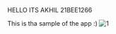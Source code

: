 HELLO ITS AKHIL 21BEE1266



This is tha sample of the app :)
![1](https://github.com/PapaBiju/Http_methods/assets/112795188/3822cd6d-2979-4cac-a07f-e040954f6100)
